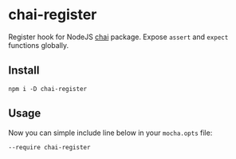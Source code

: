 # chai-register
Register hook for NodeJS [chai](https://github.com/chaijs/chai) package. Expose `assert` and `expect` functions globally.

## Install
```
npm i -D chai-register
```

## Usage
Now you can simple include line below in your `mocha.opts` file:
```
--require chai-register
```

